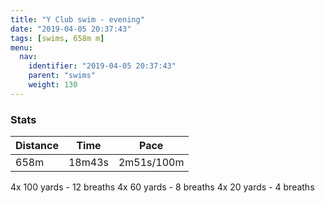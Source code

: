 ```yaml
---
title: "Y Club swim - evening"
date: "2019-04-05 20:37:43"
tags: [swims, 658m m]
menu:
  nav:
    identifier: "2019-04-05 20:37:43"
    parent: "swims"
    weight: 130
---
```


### Stats

| Distance | Time | Pace |
|----------|------|------|
|658m|18m43s|2m51s/100m|

4x 100 yards - 12 breaths
4x 60 yards - 8 breaths
4x 20 yards - 4 breaths
